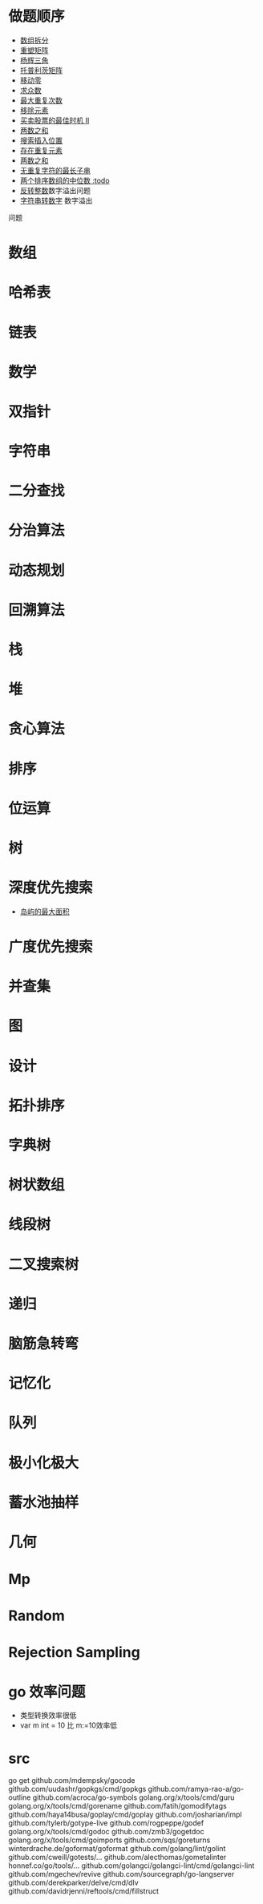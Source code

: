 # 做题顺序 
* [数组拆分](https://leetcode-cn.com/problems/array-partition-i/description/)
* [重塑矩阵](https://leetcode-cn.com/problems/reshape-the-matrix/description/)
* [杨辉三角](https://leetcode-cn.com/problems/pascals-triangle/description/)
* [托普利茨矩阵](https://leetcode-cn.com/problems/toeplitz-matrix/description/)
* [移动零](https://leetcode-cn.com/problems/move-zeroes/description/)
* [求众数](https://leetcode-cn.com/problems/majority-element/description/)
* [最大重复次数](https://leetcode-cn.com/problems/max-consecutive-ones/description/)
* [移除元素](https://leetcode-cn.com/problems/remove-element/description/)
* [买卖股票的最佳时机 II](https://leetcode-cn.com/problems/best-time-to-buy-and-sell-stock-ii/description/)
* [两数之和](https://leetcode-cn.com/problems/two-sum/description/)
* [搜索插入位置](https://leetcode-cn.com/problems/search-insert-position/description/)
* [存在重复元素](https://leetcode-cn.com/problems/contains-duplicate/description/)
* [两数之和](https://leetcode-cn.com/problems/add-two-numbers/description/)
* [无重复字符的最长子串](https://leetcode-cn.com/problems/longest-substring-without-repeating-characters/description/)
* [两个排序数组的中位数 :todo](https://leetcode-cn.com/problems/median-of-two-sorted-arrays/description/)
* [反转整数](https://leetcode-cn.com/problems/reverse-integer/description/)数字溢出问题
* [字符串转数字](https://leetcode-cn.com/problems/string-to-integer-atoi/description/) 数字溢出

问题
# 数组
# 哈希表
# 链表
# 数学
# 双指针
# 字符串
# 二分查找
# 分治算法
# 动态规划
# 回溯算法
# 栈
# 堆
# 贪心算法
# 排序
# 位运算
# 树
# 深度优先搜索
* [岛屿的最大面积](https://leetcode-cn.com/problems/max-area-of-island/description/)

# 广度优先搜索
# 并查集
# 图
# 设计
# 拓扑排序
# 字典树
# 树状数组
# 线段树
# 二叉搜索树
# 递归
# 脑筋急转弯
# 记忆化
# 队列
# 极小化极大
# 蓄水池抽样
# 几何
# Mp
# Random
# Rejection Sampling
# 


# go 效率问题
* 类型转换效率很低
* var m int = 10 比 m:=10效率低

# src
go get github.com/mdempsky/gocode github.com/uudashr/gopkgs/cmd/gopkgs github.com/ramya-rao-a/go-outline github.com/acroca/go-symbols golang.org/x/tools/cmd/guru golang.org/x/tools/cmd/gorename github.com/fatih/gomodifytags github.com/haya14busa/goplay/cmd/goplay github.com/josharian/impl github.com/tylerb/gotype-live github.com/rogpeppe/godef golang.org/x/tools/cmd/godoc github.com/zmb3/gogetdoc golang.org/x/tools/cmd/goimports github.com/sqs/goreturns winterdrache.de/goformat/goformat github.com/golang/lint/golint github.com/cweill/gotests/... github.com/alecthomas/gometalinter honnef.co/go/tools/... github.com/golangci/golangci-lint/cmd/golangci-lint github.com/mgechev/revive github.com/sourcegraph/go-langserver github.com/derekparker/delve/cmd/dlv github.com/davidrjenni/reftools/cmd/fillstruct 
